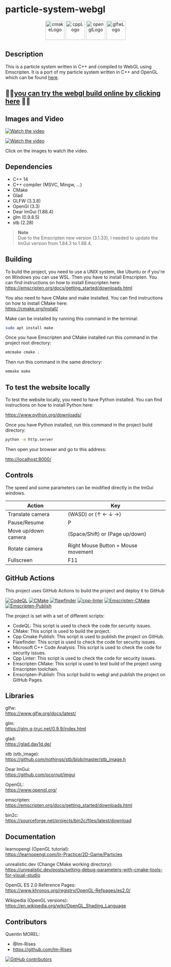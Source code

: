 # particle-system-webgl

<p align="center">
      <img src="https://user-images.githubusercontent.com/59691442/183268126-b3d19e66-8f2d-463a-805e-ae6ef7cc6c01.png" alt="cmakeLogo" style="height:60px;"/>
      <img src="https://img.shields.io/badge/C%2B%2B-00599C?style=for-the-badge&logo=c%2B%2B&logoColor=white" alt="cppLogo" style="height:60px;"/>
      <img src="https://img.shields.io/badge/OpenGL-FFFFFF?style=for-the-badge&logo=opengl" alt="openglLogo" style="height:60px;"/>
      <img src="https://user-images.githubusercontent.com/59691442/190315147-ec9dc33f-0090-4f0d-98ab-514eb1463e01.png" alt="glfwLogo" style="height:60px;"/>
</p>

## Description

This is a particle system written in C++ and compiled to WebGL using
Emscripten. It is a port of my particle system written in C++ and OpenGL which can be
found [here](https://github.com/Im-Rises/Particlesystem).

## 🚀🚀[you can try the webgl build online by clicking here](https://im-rises.github.io/particle-system-webgl/) 🚀🚀

## Images and Video

[![Watch the video](https://user-images.githubusercontent.com/59691442/216751976-c06c492d-5dfb-466c-afe9-ec44e94e5db9.png)](https://www.youtube.com/watch?v=h5X1RaElC7Y)

[![Watch the video](https://user-images.githubusercontent.com/59691442/216753254-f3315a71-f073-420e-b4e3-86a024913683.png)](https://www.youtube.com/watch?v=h5X1RaElC7Y)

Click on the images to watch the video.

## Dependencies

- C++ 14
- C++ compiler (MSVC, Mingw, ...)
- CMake
- Glad
- GLFW (3.3.8)
- OpenGl (3.3)
- Dear ImGui (1.88.4)
- glm (0.9.8.5)
- stb (2.28)

> **Note**  
> Due to the Emscripten new version (3.1.33), I needed to update the ImGui version from 1.84.3 to 1.88.4.

## Building

To build the project, you need to use a UNIX system, like Ubuntu or if you're on Windows you can use WSL.
Then you have to install Emscripten. You can find
instructions on how to install Emscripten here:  
<https://emscripten.org/docs/getting_started/downloads.html>

You also need to have CMake and make installed. You can find instructions on how to
install CMake here:  
<https://cmake.org/install/>

Make can be installed by running this command in the terminal:

```bash
sudo apt install make
```

Once you have Emscripten and CMake installed run this command in the project root directory:

```bash
emcmake cmake .
```

Then run this command in the same directory:

```bash
emmake make
```

## To test the website locally

To test the website locally, you need to have Python installed. You can find instructions on how to install Python here:

<https://www.python.org/downloads/>

Once you have Python installed, run this command in the project build directory:

```bash
python -m http.server
```

Then open your browser and go to this address:

<http://localhost:8000/>

## Controls

The speed and some parameters can be modified directly in the ImGui windows.

| Action              | Key                                 |
|---------------------|-------------------------------------|
| Translate camera    | (WASD) or (↑ ← ↓ →)                 |
| Pause/Resume        | P                                   |
| Move up/down camera | (Space/Shift) or (Page up/down)     |
| Rotate camera       | Right Mouse Button + Mouse movement |
| Fullscreen          | F11                                 |

## GitHub Actions

This project uses GitHub Actions to build the project and deploy it to GitHub

[![CodeQL](https://github.com/Im-Rises/particle-system-webgl/actions/workflows/codeql.yml/badge.svg?branch=main)](https://github.com/Im-Rises/particle-system-webgl/actions/workflows/codeql.yml)
[![CMake](https://github.com/Im-Rises/particle-system-webgl/actions/workflows/cmake.yml/badge.svg?branch=main)](https://github.com/Im-Rises/particle-system-webgl/actions/workflows/cmake.yml)
[![flawfinder](https://github.com/Im-Rises/particle-system-webgl/actions/workflows/flawfinder.yml/badge.svg?branch=main)](https://github.com/Im-Rises/particle-system-webgl/actions/workflows/flawfinder.yml)
[![cpp-linter](https://github.com/Im-Rises/particle-system-webgl/actions/workflows/cpp-linter.yml/badge.svg?branch=main)](https://github.com/Im-Rises/particle-system-webgl/actions/workflows/cpp-linter.yml)
[![Emscripten-CMake](https://github.com/Im-Rises/particle-system-webgl/actions/workflows/emscripten-cmake.yml/badge.svg)](https://github.com/Im-Rises/particle-system-webgl/actions/workflows/emscripten-cmake.yml)
[![Emscripten-Publish](https://github.com/Im-Rises/particle-system-webgl/actions/workflows/emscripten-publish.yml/badge.svg)](https://github.com/Im-Rises/particle-system-webgl/actions/workflows/emscripten-publish.yml)

The project is set with a set of different scripts:

- CodeQL: This script is used to check the code for security issues.
- CMake: This script is used to build the project.
- Cpp Cmake Publish: This script is used to publish the project on GitHub.
- Flawfinder: This script is used to check the code for security issues.
- Microsoft C++ Code Analysis: This script is used to check the code for security issues.
- Cpp Linter: This script is used to check the code for security issues.
- Emscripten CMake: This script is used to test build of the project using Emscripten toolchain.
- Emscripten-Publish: This script build to webgl and publish the project on GitHub Pages.

## Libraries

glfw:  
<https://www.glfw.org/docs/latest/>

glm:  
<https://glm.g-truc.net/0.9.9/index.html>

glad:  
<https://glad.dav1d.de/>

stb (stb_image):  
<https://github.com/nothings/stb/blob/master/stb_image.h>

Dear ImGui:  
<https://github.com/ocornut/imgui>

OpenGL:  
<https://www.opengl.org/>

emscripten:  
<https://emscripten.org/docs/getting_started/downloads.html>

bin2c:  
<https://sourceforge.net/projects/bin2c/files/latest/download>

## Documentation

learnopengl (OpenGL tutorial):  
<https://learnopengl.com/In-Practice/2D-Game/Particles>

unrealistic.dev (Change CMake working directory):  
<https://unrealistic.dev/posts/setting-debug-parameters-with-cmake-tools-for-visual-studio>

OpenGL ES 2.0 Reference Pages:  
<https://www.khronos.org/registry/OpenGL-Refpages/es2.0/>

Wikipedia (OpenGL versions):
<https://en.wikipedia.org/wiki/OpenGL_Shading_Language>

## Contributors

Quentin MOREL:

- @Im-Rises
- <https://github.com/Im-Rises>

[![GitHub contributors](https://contrib.rocks/image?repo=Im-Rises/particle-system-webgl)](https://github.com/Im-Rises/particle-system-webgl/graphs/contributors)
